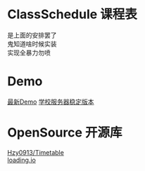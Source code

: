 # ClassSchedule 课程表
是上面的安排罢了  
鬼知道啥时候实装  
实现全暴力勿喷  

# Demo
[最新Demo](https://dev.hellocraft.xyz/ClassSchedule/)
[学校服务器稳定版本](https://fzsztech.fzsz.net/gadgets/schedule_inquiry/new/)
# OpenSource 开源库
[Hzy0913/Timetable](https://github.com/Hzy0913/Timetable)  
[loading.io](https://loading.io/)  
